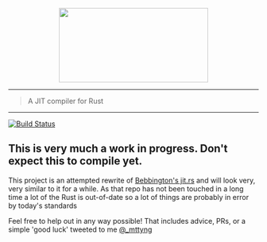<p align="center"><img src="https://mttyng.nyc3.digitaloceanspaces.com/lejit.png" height="150" width="300" /></p>

___

> A JIT compiler for Rust

___

[![Build Status](https://travis-ci.org/someguynamedmatt/lejit.svg?branch=master)](https://travis-ci.org/someguynamedmatt/lejit)


## This is very much a work in progress. Don't expect this to compile yet.

This project is an attempted rewrite of [Bebbington's jit.rs](https://github.com/TomBebbington/jit.rs) and will look very, very similar to it for a while. As that repo has not been touched in a long time a lot of the Rust is out-of-date so a lot of things are probably in error by today's standards

Feel free to help out in any way possible! That includes advice, PRs, or a simple 'good luck' tweeted to me [@_mttyng](https://twitter.com/_mttyng)
